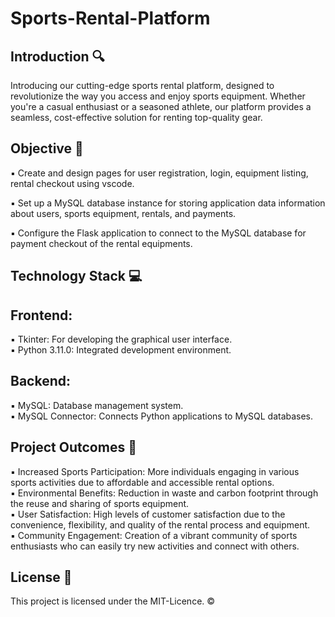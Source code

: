 # Sports-Rental-Platform
## Introduction 🔍
Introducing our cutting-edge sports rental platform, designed to revolutionize the way you access and enjoy sports equipment. Whether you're a casual enthusiast or a seasoned athlete, our platform provides a seamless, cost-effective solution for renting top-quality gear.

## Objective 🎯
▪ Create and design pages for user registration, 
  login, equipment listing, rental checkout using vscode.

▪ Set up a MySQL database instance for storing application 
  data information about users, sports equipment, rentals, 
  and payments.

▪ Configure the Flask application to connect to the MySQL 
  database for payment checkout of the rental equipments.


## Technology Stack 💻
## Frontend:
▪ Tkinter: For developing the graphical user interface.
\
▪ Python 3.11.0: Integrated development environment.
## Backend:
▪ MySQL: Database management system.\
▪ MySQL Connector: Connects Python applications to MySQL databases.
## Project Outcomes 🎯
▪ Increased Sports Participation: More individuals engaging in various sports activities due to affordable and accessible rental options.\
▪ Environmental Benefits: Reduction in waste and carbon footprint  through the reuse and sharing of sports equipment.\
▪ User Satisfaction: High levels of customer satisfaction due to the convenience, flexibility, and quality of the rental process and equipment.\
▪ Community Engagement: Creation of a vibrant community of sports  enthusiasts who can easily try new activities and connect with others.
## License 📄
This project is licensed under the MIT-Licence. ©️
